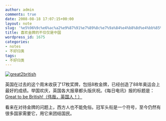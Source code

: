 ```yaml
---
author: admin
comments: true
date: 2008-08-18 17:07:15+00:00
layout: note
slug: '%e5%96%9c%e6%ac%a2%e9%87%91%e7%89%8c%e7%9a%84%e4%b8%8d%e4%bb%85%e4%bb%85%e6%98%af%e4%b8%ad%e5%9b%bd'
title: 喜欢金牌的不仅仅是中国
wordpress_id: 1675
categories:
- notes
- 不好归类
tags:
- 不好归类
---
```


[![great2british](http://pic.yupoo.com/ctb.my/4862560d1d6a/medium.jpg)](http://www.yupoo.com/photos/view?id=ff8080811ba6ee13011bd6b627dd4002)

英国在过去的这个周末收获了17枚奖牌，包括8枚金牌，已经创造了88年奥运会上最好的成绩。举国欢庆，英国各大报章都头版庆祝。《每日电讯》报的标题是：[Great to be British!（伟哉，英国人！）](http://www.dailymail.co.uk/news/article-1046050/Great-British-Team-GB-strikes-gold-AGAIN-cyclists-smash-world-record-team-pursuit.html)

看来在对待金牌的问题上，西方人也不能免俗。冠军头衔是一个符号，至今仍然有很多国家需要它，用它来团结国民。

